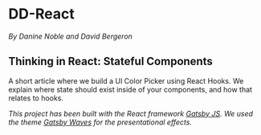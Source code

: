 # DD-React

_By Danine Noble and David Bergeron_

## Thinking in React: Stateful Components

A short article where we build a UI Color Picker using React Hooks.
We explain where state should exist inside of your components,
and how that relates to hooks.

_This project has been built with the React framework [Gatsby JS](https://www.gatsbyjs.org/). We used the theme [Gatsby Waves](https://www.gatsbyjs.org/packages/gatsby-theme-waves/) for the presentational effects._
